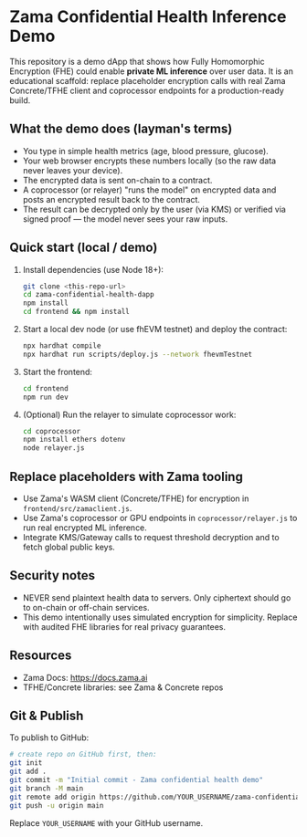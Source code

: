 # Zama Confidential Health Inference Demo

This repository is a demo dApp that shows how Fully Homomorphic Encryption (FHE) could enable **private ML inference** over user data. It is an educational scaffold: replace placeholder encryption calls with real Zama Concrete/TFHE client and coprocessor endpoints for a production-ready build.

## What the demo does (layman's terms)
- You type in simple health metrics (age, blood pressure, glucose).
- Your web browser encrypts these numbers locally (so the raw data never leaves your device).
- The encrypted data is sent on-chain to a contract.
- A coprocessor (or relayer) "runs the model" on encrypted data and posts an encrypted result back to the contract.
- The result can be decrypted only by the user (via KMS) or verified via signed proof — the model never sees your raw inputs.

## Quick start (local / demo)
1. Install dependencies (use Node 18+):
   ```bash
   git clone <this-repo-url>
   cd zama-confidential-health-dapp
   npm install
   cd frontend && npm install
   ```

2. Start a local dev node (or use fhEVM testnet) and deploy the contract:
   ```bash
   npx hardhat compile
   npx hardhat run scripts/deploy.js --network fhevmTestnet
   ```

3. Start the frontend:
   ```bash
   cd frontend
   npm run dev
   ```

4. (Optional) Run the relayer to simulate coprocessor work:
   ```bash
   cd coprocessor
   npm install ethers dotenv
   node relayer.js
   ```

## Replace placeholders with Zama tooling
- Use Zama's WASM client (Concrete/TFHE) for encryption in `frontend/src/zamaclient.js`.
- Use Zama's coprocessor or GPU endpoints in `coprocessor/relayer.js` to run real encrypted ML inference.
- Integrate KMS/Gateway calls to request threshold decryption and to fetch global public keys.

## Security notes
- NEVER send plaintext health data to servers. Only ciphertext should go to on-chain or off-chain services.
- This demo intentionally uses simulated encryption for simplicity. Replace with audited FHE libraries for real privacy guarantees.

## Resources
- Zama Docs: https://docs.zama.ai
- TFHE/Concrete libraries: see Zama & Concrete repos


## Git & Publish

To publish to GitHub:

```bash
# create repo on GitHub first, then:
git init
git add .
git commit -m "Initial commit - Zama confidential health demo"
git branch -M main
git remote add origin https://github.com/YOUR_USERNAME/zama-confidential-health-dapp.git
git push -u origin main
```

Replace `YOUR_USERNAME` with your GitHub username.
